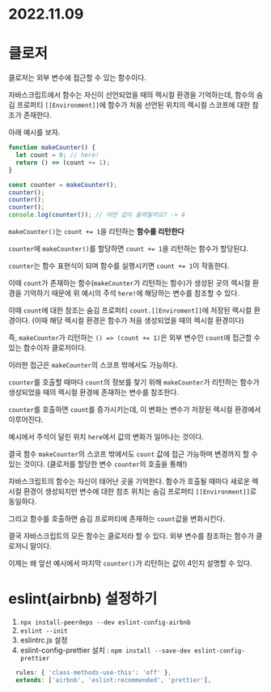 # 2022.11.09

# 클로저

클로저는 외부 변수에 접근할 수 있는 함수이다.


자바스크립트에서 함수는 자신이 선언되었을 때의 렉시컬 환경을 기억하는데, 함수의 숨김 프로퍼티 `[[Environment]]`에 함수가 처음 선언된 위치의 렉시컬 스코프에 대한 참조가 존재한다.

아래 예시를 보자.

```javascript
function makeCounter() {
  let count = 0; // here!
  return () => (count += 1);
}

const counter = makeCounter();
counter();
counter();
counter();
console.log(counter()); // 어떤 값이 출력될까요? -> 4
```

`makeCounter()`는 `count += 1`을 리턴하는 **함수를 리턴한다**

`counter`에 `makeCounter()`를 할당하면 `count += 1`을 리턴하는 함수가 할당된댜.

`counter`는 함수 표현식이 되며 함수를 실행시키면 `count += 1`이 작동한다.

이때 `count`가 존재하는 함수(`makeCounter`가 리턴하는 함수)가 생성된 곳의 렉시컬 환경을 기억하기 때문에 위 예시의 주석 `here!`에 해당하는 변수를 참조할 수 있다.

이때 `count`에 대한 참조는 숨김 프로퍼티 `count.[[Enviroment]]`에 저장된 렉시컬 환경이다. (이때 해당 렉시컬 환경은 함수가 처음 생성되었을 때의 렉시컬 환경이다) 

즉, `makeCounter`가 리턴하는 `() => (count += 1)`은 외부 변수인 `count`에 접근할 수 있는 함수이자 클로저이다.

이러한 접근은 `makeCounter`의 스코프 밖에서도 가능하다.

`counter`를 호출할 때마다 `count`의 정보를 찾기 위해 `makeCounter`가 리턴하는 함수가 생성되었을 때의 렉시컬 환경에 존재하는 변수를 참조한다.

`counter`를 호출하면 `count`를 증가시키는데, 이 변화는 변수가 저장된 렉시컬 환경에서 이루어진다.

예시에서 주석이 달린 위치 `here`에서 값의 변화가 일어나는 것이다.

결국 함수 `makeCounter`의 스코프 밖에서도 `count` 값에 접근 가능하며 변경까지 할 수 있는 것이다. (클로저를 할당한 변수 `counter`의 호출을 통해!)


자바스크립트의 함수는 자신이 태어난 곳을 기억한다. 함수가 호출될 때마다 새로운 렉시컬 환경이 생성되지만 변수에 대한 참조 위치는 숨김 프로퍼티 `[[Environment]]`로 동일하다.

그리고 함수를 호출하면 숨김 프로퍼티에 존재하는 `count`값을 변화시킨다.

결국 자바스크립트의 모든 함수는 클로저라 할 수 있다. 외부 변수를 참조하는 함수가 클로저니 말이다.

이제는 왜 앞선 예시에서 마지막 `counter()`가 리턴하는 값이 4인지 설명할 수 있다.


# eslint(airbnb) 설정하기
1. `npx install-peerdeps --dev eslint-config-airbnb`
2. `eslint --init`
3. eslintrc.js 설정 
4. eslint-config-prettier 설치 : `npm install --save-dev eslint-config-prettier`
```javascript
  rules: { 'class-methods-use-this': 'off' },
  extends: ['airbnb', 'eslint:recommended', 'prettier'],
```

